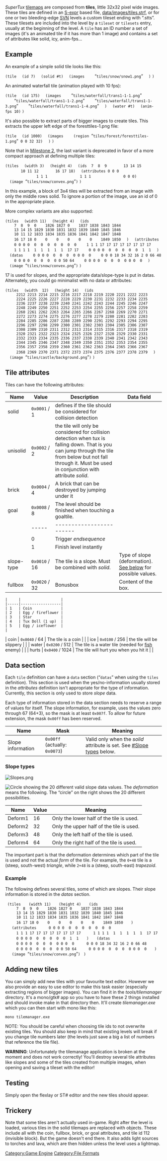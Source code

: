 *SuperTux* [tilemaps](tilemap "wikilink") are composed from **tiles**, little 32x32 pixel wide images. These tiles are defined in an [S-expr](S-expr "wikilink") based file, [data/images/tiles.strf](Template:SvnFile "wikilink"), or for one or two bleeding-edge [SVN](SVN "wikilink") levels a custom tileset ending with “.stts”. These tilesets are included into the level by a `tileset` or `tilesets` entry, usually at the beginning of the level. A `tile` has an ID number a set of images (it's an animated tile if it has more than 1 image) and contains a set of attributes like solid, icy, anim-fps...

Example
-------

An example of a simple solid tile looks like this:

`(tile`
`  (id 7)`
`  (solid #t)`
`  (images`
`    `“`tiles/snow/snow1.png`”
`  )`
`)`

An animated waterfall tile (animation played with 10 fps):

`(tile`
`  (id 175)`
`  (images`
`    `“`tiles/waterfall/trans1-1-1.png`”
`    `“`tiles/waterfall/trans1-1-2.png`”
`    `“`tiles/waterfall/trans1-1-3.png`”
`    `“`tiles/waterfall/trans1-1-4.png`”
`  )`
`  (water #t)`
`  (anim-fps 10)`
`)`

It's also possible to extract parts of bigger images to create tiles. This extracts the upper left edge of the foresttiles-1.png file:

`(tile`
`  (id 1000)`
`  (images`
`    (region `“`tiles/forest/foresttiles-1.png`”` 0 0 32 32)`
`  )`
`)`

Note that in [Milestone 2](Milestone_2 "wikilink"), the last variant is deprecated in favor of a more compact approach at defining multiple tiles:

`(tiles`
`  (width 3)`
`  (height 4)`
`  (ids  7  8  9`
`       13 14 15`
`       10 11 12`
`       16 17 18)`
`  (attributes 0 0 0`
`              1 1 1`
`              1 1 1`
`              0 0 0)`
`  (image `“`tiles/snow/convex.png`”`)`
`)`

In this example, a block of 3x4 tiles will be extracted from an image with only the middle rows solid. To ignore a portion of the image, use an id of 0 in the appropriate place.

More complex variants are also supported:

`(tiles`
`  (width 11)`
`  (height 4)`
`  (ids`
`    7  8  9  0    1826 1827 0    1837 1838 1843 1844`
`    13 14 15 1829 1830 1831 1832 1839 1840 1845 1846`
`    10 11 12 1833 1834 1835 1836 1841 1842 1847 1848`
`    16 17 18 0    0    0    0    0    0    1849 1850`
`  )`
`  (attributes`
`    0 0 0 0  0  0  0  0  0  0  0`
`    1 1 1 17 17 17 17 17 17 17 17`
`    1 1 1 1  1  1  1  1  1  17 17`
`    0 0 0 0  0  0  0  0  0  1  1`
`  )`
`  (datas`
`    0 0 0 0  0  0  0  0 0 0  0`
`    0 0 0 18 34 32 16 2 0 66 48`
`    0 0 0 0  0  0  0  0 0 50 64`
`    0 0 0 0  0  0  0  0 0 0  0`
`  )`
`  (image `“`tiles/snow/convex.png`”`)`
`)`

17 is used for slopes, and the appropriate data/slope-type is put in datas. Alternately, you could go minimalist with no data or attributes:

`(tiles`
`  (width  12)`
`  (height 14)`
`  (ids `
`     2212 2213 2214 2215 2216 2217 2218 2219 2220 2221 2222 2223 `
`     2224 2225 2226 2227 2228 2229 2230 2231 2232 2233 2234 2235 `
`     2236 2237 2238 2239 2240 2241 2242 2243 2244 2245 2246 2247 `
`     2248 2249 2250 2251 2252 2253 2254 2255 2256 2257 2258 2259 `
`     2260 2261 2262 2263 2264 2265 2266 2267 2268 2269 2270 2271 `
`     2272 2273 2274 2275 2276 2277 2278 2279 2280 2281 2282 2283 `
`     2284 2285 2286 2287 2288 2289 2290 2291 2292 2293 2294 2295 `
`     2296 2297 2298 2299 2300 2301 2302 2303 2304 2305 2306 2307 `
`     2308 2309 2310 2311 2312 2313 2314 2315 2316 2317 2318 2319 `
`     2320 2321 2322 2323 2324 2325 2326 2327 2328 2329 2330 2331 `
`     2332 2333 2334 2335 2336 2337 2338 2339 2340 2341 2342 2343 `
`     2344 2345 2346 2347 2348 2349 2350 2351 2352 2353 2354 2355 `
`     2356 2357 2358 2359 2360 2361 2362 2363 2364 2365 2366 2367 `
`     2368 2369 2370 2371 2372 2373 2374 2375 2376 2377 2378 2379`
`  )`
`  (image `“`tiles/castle/background.png`”`)`
`)`

Tile attributes
---------------

Tiles can have the following attributes:

| Name       | Value           | Description                                                                                                                                                                                                      | Data field                                                                             |
|------------|-----------------|------------------------------------------------------------------------------------------------------------------------------------------------------------------------------------------------------------------|----------------------------------------------------------------------------------------|
| solid      | `0x0001` / 1    | defines if the tile should be considered for collision detection                                                                                                                                                 |                                                                                        |
| unisolid   | `0x0002` / 2    | the tile will only be considered for collision detection when tux is falling down. That is you can jump through the tile from below but not fall through it. Must be used in conjunction with attribute *solid*. |                                                                                        |
| brick      | `0x0004` / 4    | A brick that can be destroyed by jumping under it                                                                                                                                                                |                                                                                        |
| goal       | `0x0008` / 8    | The level should be finished when touching a goaltile.                                                                                                                                                           | |     |                        |                                                       
    |-----|------------------------|                                                        
    | 0   | Trigger *endsequence*  |                                                        
    | 1   | Finish level instantly |                                                        |
| slope-type | `0x0010` / 16   | The tile is a slope. Must be combined with *solid*.                                                                                                                                                              | Type of slope (deformation). [See below](#Slope_types "wikilink") for possible values. |
| fullbox    | `0x0020` / 32   | Bonusbox                                                                                                                                                                                                         | Content of the box.                                                                    
                                                                                            
    |     |                  |                                                              
    |-----|------------------|                                                              
    | 1   | Coin             |                                                              
    | 2   | Egg / fireflower |                                                              
    | 3   | Star             |                                                              
    | 4   | Tux Doll (1 up)  |                                                              
    | 5   | Egg / iceflower  |                                                              |
| coin       | `0x0040` / 64   | The tile is a coin                                                                                                                                                                                               |                                                                                        |
| ice        | `0x0100` / 256  | the tile will be slippery                                                                                                                                                                                        |                                                                                        |
| water      | `0x0200` / 512  | The tile is a water tile (needed for [fish](fish "wikilink") enemy)                                                                                                                                              |                                                                                        |
| hurts      | `0x0400` / 1024 | The tile will hurt you when you hit it                                                                                                                                                                           |                                                                                        |

Data section
------------

Each `tile` definition can have a `data` section (“`datas`” when using the `tiles` definition). This section is used when the yes/no-information usually stored in the *attributes* definition isn't appropriate for the type of information. Currently, this section is only used to store *slope* data.

Each type of information stored in the data section needs to reserve a range of values for itself. The slope information, for example, uses the values zero through 67 (64+3), so the mask is at least `0x007f`. To allow for future extension, the mask `0x00ff` has been reserved.

| Name              | Mask                          | Meaning                                                                                           |
|-------------------|-------------------------------|---------------------------------------------------------------------------------------------------|
| Slope information | `0x00ff` (actually: `0x0073`) | Valid only when the *solid* attribute is set. See [\#Slope types](#Slope_types "wikilink") below. |

### Slope types

![](Slopes.png "Slopes.png")

![Circle showing the 20 different valid slope data values.](Slope_data.png "fig:Circle showing the 20 different valid slope data values.") The *deformation* means the following. The “circle” on the right shows the 20 different possibilities.

| Name    | Value | Meaning                                  |
|---------|-------|------------------------------------------|
| Deform1 | 16    | Only the lower half of the tile is used. |
| Deform2 | 32    | Only the upper half of the tile is used. |
| Deform3 | 48    | Only the left half of the tile is used.  |
| Deform4 | 64    | Only the right half of the tile is used. |

The important part is that the deformation determines which part of the tile is used and not the actual *form* of the tile. For example, the `0+48` tile is a (steep, south-west) *triangle*, while `2+48` is a (steep, south-east) *trapezoid*.

### Example

The following defines several tiles, some of which are slopes. Their slope information is stored in the *datas* section.

` (tiles`
`   (width 11)`
`   (height 4)`
`   (ids`
`     7  8  9  0    1826 1827 0    1837 1838 1843 1844`
`     13 14 15 1829 1830 1831 1832 1839 1840 1845 1846`
`     10 11 12 1833 1834 1835 1836 1841 1842 1847 1848`
`     16 17 18 0    0    0    0    0    0    1849 1850`
`   )`
`   (attributes`
`     0 0 0 0  0  0  0  0  0  0  0`
`     1 1 1 17 17 17 17 17 17 17 17`
`     1 1 1 1  1  1  1  1  1  17 17`
`     0 0 0 0  0  0  0  0  0  1  1`
`   )`
`   (datas`
`     0 0 0 0  0  0  0  0 0 0  0`
`     0 0 0 18 34 32 16 2 0 66 48`
`     0 0 0 0  0  0  0  0 0 50 64`
`     0 0 0 0  0  0  0  0 0 0  0`
`   )`
`   (image `“`tiles/snow/convex.png`”`)`
` )`

Adding new tiles
----------------

You can simply add new tiles with your favourite text editor. However we also provide an easy to use editor to make this task easier (especially extracting regions of bigger images). You can find it in the *tools/tilemanager* directory. It's a mono/gtk\# app so you have to have these 2 things installed and should invoke make in that directory then. It'll create *tilemanager.exe* which you can then start with mono like this:

`mono tilemanager.exe`

NOTE: You should be careful when choosing tile ids to not overwrite existing tiles. You should also keep in mind that existing levels will break if you change tile numbers later (the levels just save a big a list of numbers that reference the tile file).

**WARNING**: Unfortunately the tilemanage application is broken at the moment and does not work correctly! You'll destroy several tile attributes like slopes and some of the tiles created from multiple images, when opening and saving a tileset with the editor!

Testing
-------

Simply open the flexlay or ST\# editor and the new tiles should appear.

Trickery
--------

Note that some tiles aren't actually used in-game. Right after the level is loaded, various tiles in the solid tilemaps are replaced with objects. These include all with the coin, fullbox, brick, or goal attributes, and tile id 112 (invisible block). But the game doesn't end there. It also adds light sources to torches and lava, which are then hidden unless the level uses a lightmap.

[Category:Game Engine](Category:Game_Engine "wikilink") [Category:File Formats](Category:File_Formats "wikilink")
